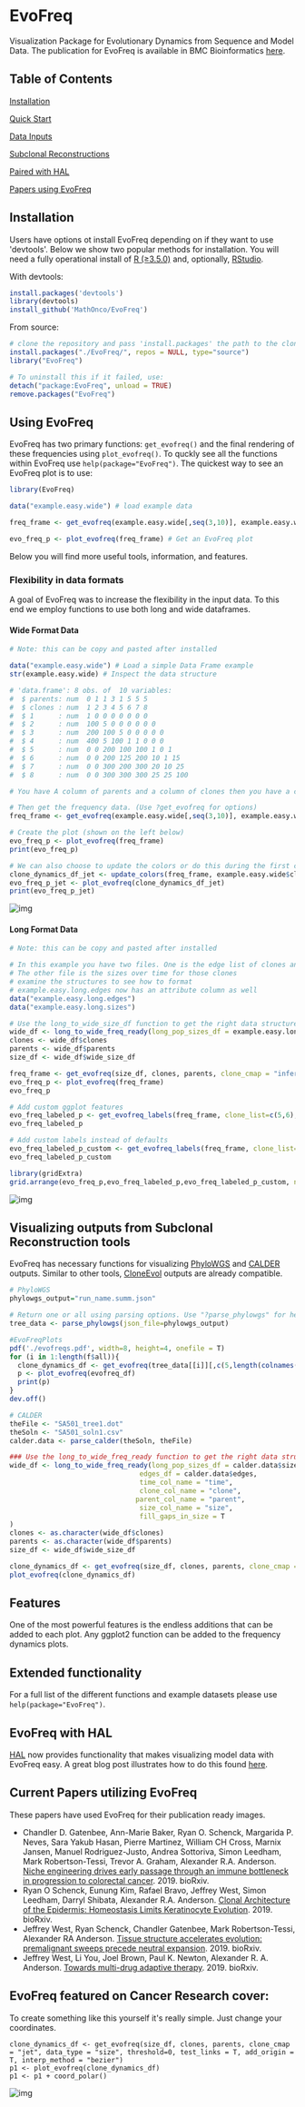 # EvoFreq
Visualization Package for Evolutionary Dynamics from Sequence and Model Data. The publication for EvoFreq is available in BMC Bioinformatics [here](https://bmcbioinformatics.biomedcentral.com/articles/10.1186/s12859-019-3173-y).

## Table of Contents  
[Installation](#Installation)

[Quick Start](#QuickStart)

[Data Inputs](#DataInputs)

[Subclonal Reconstructions](#bioinformatics)

[Paired with HAL](#hal)

[Papers using EvoFreq](#evofreq)

## Installation <a name="Installation"/>

Users have options ot install EvoFreq depending on if they want to use 'devtools'. Below we show two popular methods for installation. You will need a fully operational install of [R (≥3.5.0)](https://www.r-project.org) and, optionally, [RStudio](https://rstudio.com/products/rstudio/).

With devtools:
```R
install.packages('devtools')
library(devtools)
install_github('MathOnco/EvoFreq')
```

From source:
```R
# clone the repository and pass 'install.packages' the path to the cloned evofreq repository
install.packages("./EvoFreq/", repos = NULL, type="source")
library("EvoFreq")

# To uninstall this if it failed, use:
detach("package:EvoFreq", unload = TRUE)
remove.packages("EvoFreq")
```

## Using EvoFreq <a name="QuickStart"/>

EvoFreq has two primary functions: `get_evofreq()` and the final rendering of these frequencies using `plot_evofreq()`. To quckly see all the functions within EvoFreq use `help(package="EvoFreq")`. The quickest way to see an EvoFreq plot is to use:
```R
library(EvoFreq)

data("example.easy.wide") # load example data

freq_frame <- get_evofreq(example.easy.wide[,seq(3,10)], example.easy.wide$clones, example.easy.wide$parents, clone_cmap = "magma") # Get freq_frame, a properly structured data.frame

evo_freq_p <- plot_evofreq(freq_frame) # Get an EvoFreq plot
```

Below you will find more useful tools, information, and features.

### Flexibility in data formats <a name="DataInputs"/>

A goal of EvoFreq was to increase the flexibility in the input data. To this end we employ functions to use both long and wide dataframes.

#### Wide Format Data
```R
# Note: this can be copy and pasted after installed

data("example.easy.wide") # Load a simple Data Frame example
str(example.easy.wide) # Inspect the data structure

# 'data.frame':	8 obs. of  10 variables:
#  $ parents: num  0 1 1 3 1 5 5 5
#  $ clones : num  1 2 3 4 5 6 7 8
#  $ 1      : num  1 0 0 0 0 0 0 0
#  $ 2      : num  100 5 0 0 0 0 0 0
#  $ 3      : num  200 100 5 0 0 0 0 0
#  $ 4      : num  400 5 100 1 1 0 0 0
#  $ 5      : num  0 0 200 100 100 1 0 1
#  $ 6      : num  0 0 200 125 200 10 1 15
#  $ 7      : num  0 0 300 200 300 20 10 25
#  $ 8      : num  0 0 300 300 300 25 25 100

# You have A column of parents and a column of clones then you have a column for each of the timepoints with sizes for that clone.

# Then get the frequency data. (Use ?get_evofreq for options)
freq_frame <- get_evofreq(example.easy.wide[,seq(3,10)], example.easy.wide$clones, example.easy.wide$parents, clone_cmap = "magma")

# Create the plot (shown on the left below)
evo_freq_p <- plot_evofreq(freq_frame)
print(evo_freq_p)

# We can also choose to update the colors or do this during the first creation. (shown on the right below)
clone_dynamics_df_jet <- update_colors(freq_frame, example.easy.wide$clones, clone_cmap = "jet")
evo_freq_p_jet <- plot_evofreq(clone_dynamics_df_jet)
print(evo_freq_p_jet)
```
![img](img/easy.wide.image.png)

#### Long Format Data
```R
# Note: this can be copy and pasted after installed

# In this example you have two files. One is the edge list of clones and their parents
# The other file is the sizes over time for those clones
# examine the structures to see how to format
# example.easy.long.edges now has an attribute column as well
data("example.easy.long.edges")
data("example.easy.long.sizes")

# Use the long_to_wide_size_df function to get the right data structure.
wide_df <- long_to_wide_freq_ready(long_pop_sizes_df = example.easy.long.sizes, time_col_name = "Time", clone_col_name = "clone", parent_col_name = "parent", size_col_name = "Size", edges_df = example.easy.long.edges)
clones <- wide_df$clones
parents <- wide_df$parents
size_df <- wide_df$wide_size_df

freq_frame <- get_evofreq(size_df, clones, parents, clone_cmap = "inferno")
evo_freq_p <- plot_evofreq(freq_frame)
evo_freq_p

# Add custom ggplot features
evo_freq_labeled_p <- get_evofreq_labels(freq_frame, clone_list=c(5,6), extant_only=F, evofreq_plot = evo_freq_p, apply_labels=T)
evo_freq_labeled_p

# Add custom labels instead of defaults
evo_freq_labeled_p_custom <- get_evofreq_labels(freq_frame, clone_list=c(5,6), custom_label_text = c("KRAS","TP53"), extant_only=F, evofreq_plot = evo_freq_p, apply_labels=T)
evo_freq_labeled_p_custom

library(gridExtra)
grid.arrange(evo_freq_p,evo_freq_labeled_p,evo_freq_labeled_p_custom, nrow=1)
```
![img](img/easy.long.image.png)

## Visualizing outputs from Subclonal Reconstruction tools <a name="bioinformatics"/>

EvoFreq has necessary functions for visualizing [PhyloWGS](https://github.com/morrislab/phylowgs) and [CALDER](https://github.com/raphael-group/calder) outputs. Similar to other tools, [CloneEvol](https://github.com/hdng/clonevol) outputs are already compatible.

```R
# PhyloWGS
phylowgs_output="run_name.summ.json"

# Return one or all using parsing options. Use "?parse_phylowgs" for help
tree_data <- parse_phylowgs(json_file=phylowgs_output)

#EvoFreqPlots
pdf('./evofreqs.pdf', width=8, height=4, onefile = T)
for (i in 1:length(f$all)){
  clone_dynamics_df <- get_evofreq(tree_data[[i]][,c(5,length(colnames(tree_data)))], clones=tree_data[[i]]$clone, parents=tree_data[[i]]$parent, clone_cmap = "jet")
  p <- plot_evofreq(evofreq_df)
  print(p)
}
dev.off()

# CALDER
theFile <- "SA501_tree1.dot"
theSoln <- "SA501_soln1.csv"
calder.data <- parse_calder(theSoln, theFile)

### Use the long_to_wide_freq_ready function to get the right data structure.
wide_df <- long_to_wide_freq_ready(long_pop_sizes_df = calder.data$sizeDf,
                                edges_df = calder.data$edges,
                                time_col_name = "time",
                                clone_col_name = "clone",
                               parent_col_name = "parent",
                                size_col_name = "size",
                                fill_gaps_in_size = T
)
clones <- as.character(wide_df$clones)
parents <- as.character(wide_df$parents)
size_df <- wide_df$wide_size_df

clone_dynamics_df <- get_evofreq(size_df, clones, parents, clone_cmap = "jet", data_type = "size", threshold=0, test_links = T, add_origin = T, interp_method = "bezier")
plot_evofreq(clone_dynamics_df)
```

## Features

One of the most powerful features is the endless additions that can be added to each plot. Any ggplot2 function can be added to the frequency dynamics plots.

## Extended functionality

For a full list of the different functions and example datasets please use `help(package="EvoFreq")`.

## EvoFreq with HAL <a name="hal"/>

[HAL](https://github.com/MathOnco/HAL) now provides functionality that makes visualizing model data with EvoFreq easy. A great blog post illustrates how to do this found [here](http://blog.mathematical-oncology.org/evofreq-and-hal.html).

## Current Papers utilizing EvoFreq <a name="evofreq"/>

These papers have used EvoFreq for their publication ready images.

- Chandler D. Gatenbee, Ann-Marie Baker, Ryan O. Schenck, Margarida P. Neves, Sara Yakub Hasan, Pierre Martinez, William CH Cross, Marnix Jansen, Manuel Rodriguez-Justo, Andrea Sottoriva, Simon Leedham, Mark Robertson-Tessi, Trevor A. Graham, Alexander R.A. Anderson. [Niche engineering drives early passage through an immune bottleneck in progression to colorectal cancer](https://www.biorxiv.org/content/10.1101/623959v2). 2019. bioRxiv.
- Ryan O Schenck, Eunung Kim, Rafael Bravo, Jeffrey West, Simon Leedham, Darryl Shibata, Alexander R.A. Anderson. [Clonal Architecture of the Epidermis: Homeostasis Limits Keratinocyte Evolution](https://www.biorxiv.org/content/10.1101/548131v1). 2019. bioRxiv.
- Jeffrey West, Ryan Schenck, Chandler Gatenbee, Mark Robertson-Tessi, Alexander RA Anderson. [Tissue structure accelerates evolution: premalignant sweeps precede neutral expansion](https://www.biorxiv.org/content/10.1101/542019v1). 2019. bioRxiv.
- Jeffrey West, Li You, Joel Brown, Paul K. Newton, Alexander R. A. Anderson. [Towards multi-drug adaptive therapy](https://www.biorxiv.org/content/10.1101/476507v4). 2019. bioRxiv.

## EvoFreq featured on Cancer Research cover:

To create something like this yourself it's really simple. Just change your coordinates.
```
clone_dynamics_df <- get_evofreq(size_df, clones, parents, clone_cmap = "jet", data_type = "size", threshold=0, test_links = T, add_origin = T, interp_method = "bezier")
p1 <- plot_evofreq(clone_dynamics_df)
p1 <- p1 + coord_polar()
```

![img](img/CancerResearchCover.png)
